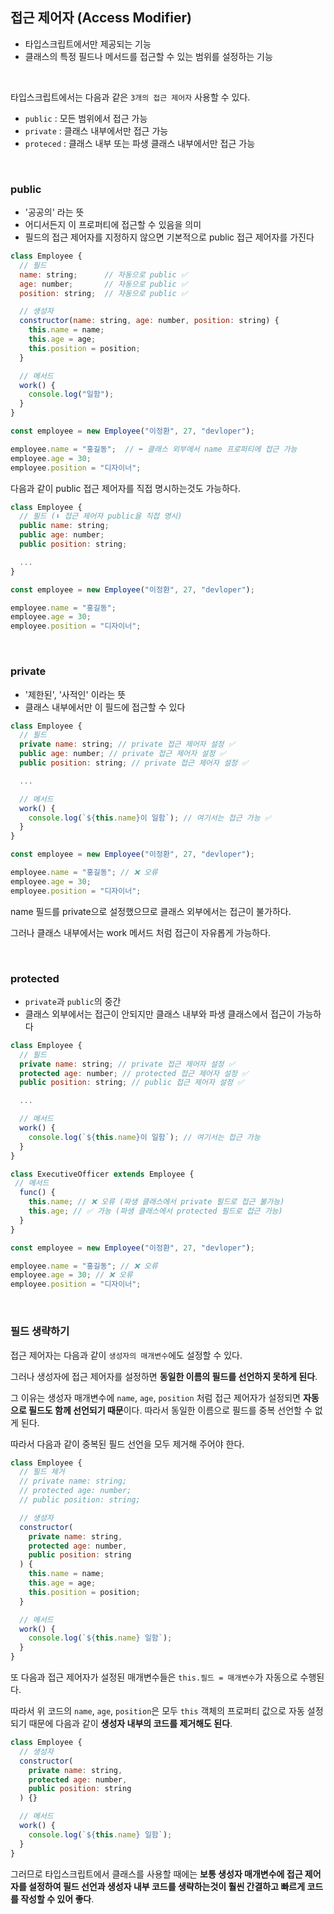 ## 접근 제어자 (Access Modifier)

- 타입스크립트에서만 제공되는 기능
- 클래스의 특정 필드나 메서드를 접근할 수 있는 범위를 설정하는 기능

<br />

타입스크립트에서는 다음과 같은 `3개의 접근 제어자` 사용할 수 있다.

- `public` : 모든 범위에서 접근 가능
- `private` : 클래스 내부에서만 접근 가능
- `proteced` : 클래스 내부 또는 파생 클래스 내부에서만 접근 가능

<br />

### public

- '공공의' 라는 뜻
- 어디서든지 이 프로퍼티에 접근할 수 있음을 의미
- 필드의 접근 제어자를 지정하지 않으면 기본적으로 public 접근 제어자를 가진다

```javascript
class Employee {
  // 필드
  name: string;      // 자동으로 public ✅
  age: number;       // 자동으로 public ✅
  position: string;  // 자동으로 public ✅

  // 생성자
  constructor(name: string, age: number, position: string) {
    this.name = name;
    this.age = age;
    this.position = position;
  }

  // 메서드
  work() {
    console.log("일함");
  }
}

const employee = new Employee("이정환", 27, "devloper");

employee.name = "홍길동";  // ⬅️ 클래스 외부에서 name 프로퍼티에 접근 가능
employee.age = 30;
employee.position = "디자이너";
```

다음과 같이 public 접근 제어자를 직접 명시하는것도 가능하다.

```javascript
class Employee {
  // 필드 (⬇️ 접근 제어자 public을 직접 명시)
  public name: string;
  public age: number;
  public position: string;

  ...
}

const employee = new Employee("이정환", 27, "devloper");

employee.name = "홍길동";
employee.age = 30;
employee.position = "디자이너";
```

<br />

### private

- '제한된', '사적인' 이라는 뜻
- 클래스 내부에서만 이 필드에 접근할 수 있다

```javascript
class Employee {
  // 필드
  private name: string; // private 접근 제어자 설정 ✅
  public age: number; // private 접근 제어자 설정 ✅
  public position: string; // private 접근 제어자 설정 ✅

  ...

  // 메서드
  work() {
    console.log(`${this.name}이 일함`); // 여기서는 접근 가능 ✅
  }
}

const employee = new Employee("이정환", 27, "devloper");

employee.name = "홍길동"; // ❌ 오류
employee.age = 30;
employee.position = "디자이너";
```

name 필드를 private으로 설정했으므로 클래스 외부에서는 접근이 불가하다. 

그러나 클래스 내부에서는 work 메서드 처럼 접근이 자유롭게 가능하다.


<br />

### protected

- `private`과 `public`의 중간
- 클래스 외부에서는 접근이 안되지만 클래스 내부와 파생 클래스에서 접근이 가능하다

```javascript
class Employee {
  // 필드
  private name: string; // private 접근 제어자 설정 ✅
  protected age: number; // protected 접근 제어자 설정 ✅
  public position: string; // public 접근 제어자 설정 ✅

  ...

  // 메서드
  work() {
    console.log(`${this.name}이 일함`); // 여기서는 접근 가능
  }
}

class ExecutiveOfficer extends Employee {
 // 메서드
  func() {
    this.name; // ❌ 오류 (파생 클래스에서 private 필드로 접근 불가능)
    this.age; // ✅ 가능 (파생 클래스에서 protected 필드로 접근 가능)
  }
}

const employee = new Employee("이정환", 27, "devloper");

employee.name = "홍길동"; // ❌ 오류
employee.age = 30; // ❌ 오류
employee.position = "디자이너";
```

<br />

### 필드 생략하기

접근 제어자는 다음과 같이 `생성자의 매개변수`에도 설정할 수 있다.

그러나 생성자에 접근 제어자를 설정하면 <b>동일한 이름의 필드를 선언하지 못하게 된다</b>. 

그 이유는 생성자 매개변수에 `name`, `age`, `position` 처럼 접근 제어자가 설정되면 <b>자동으로 필드도 함께 선언되기 때문</b>이다. 따라서 동일한 이름으로 필드를 중복 선언할 수 없게 된다.

따라서 다음과 같이 중복된 필드 선언을 모두 제거해 주어야 한다.

```javascript
class Employee {
  // 필드 제거
  // private name: string;
  // protected age: number;
  // public position: string;

  // 생성자
  constructor(
    private name: string,
    protected age: number,
    public position: string
  ) {
    this.name = name;
    this.age = age;
    this.position = position;
  }

  // 메서드
  work() {
    console.log(`${this.name} 일함`);
  }
}
```

또 다음과 접근 제어자가 설정된 매개변수들은 `this.필드 = 매개변수`가 자동으로 수행된다. 

따라서 위 코드의 `name`, `age`, `position`은 모두 `this` 객체의 프로퍼티 값으로 자동 설정되기 때문에 다음과 같이 <b>생성자 내부의 코드를 제거해도 된다</b>.

```javascript
class Employee {
  // 생성자
  constructor(
    private name: string,
    protected age: number,
    public position: string
  ) {}

  // 메서드
  work() {
    console.log(`${this.name} 일함`);
  }
}
```

그러므로 타입스크립트에서 클래스를 사용할 때에는 <b> 보통 생성자 매개변수에 접근 제어자를 설정하여 필드 선언과 생성자 내부 코드를 생략하는것이 훨씬 간결하고 빠르게 코드를 작성할 수 있어 좋다</b>.
